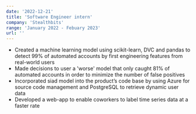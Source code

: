 ```yaml
---
date: '2022-12-21'
title: 'Software Engineer intern'
company: 'Stealthbits'
range: 'January 2022 - Febuary 2023'
url: ''
---
```


- Created a machine learning model using scikit-learn, DVC and pandas to detect 99% of automated accounts by first engineering features from real-world users
- Made decisions to user a 'worse' model that only caught 81% of automated accounts in order to minimize the number of false positives
- Incorporated siad model into the product’s code base by using Azure for source code management and PostgreSQL to retrieve dynamic user data 
- Developed a web-app to enable coworkers to label time series data at a faster rate 
